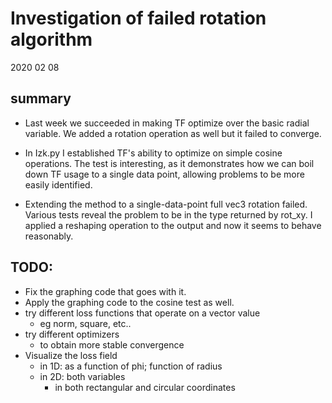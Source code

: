 # Investigation of failed rotation algorithm
2020 02 08

## summary

- Last week we succeeded in making TF optimize over the basic radial variable.
We added a rotation operation as well but it failed to converge.

- In Izk.py I established TF's ability to optimize on simple cosine operations.
The test is interesting, as it demonstrates how we can boil down TF usage to a single data
point, allowing problems to be more easily identified.

- Extending the method to a single-data-point full vec3 rotation failed.
Various tests reveal the problem to be in the type returned by rot_xy.
I applied a reshaping operation to the output and now it seems to behave
reasonably.

## TODO: 
- Fix the graphing code that goes with it. 
- Apply the graphing code to the cosine test as well.
- try different loss functions that operate on a vector value
    - eg norm, square, etc..
- try different optimizers
    - to obtain more stable convergence
- Visualize the loss field
    - in 1D: as a function of phi; function of radius
    - in 2D: both variables
        - in both rectangular and circular coordinates

